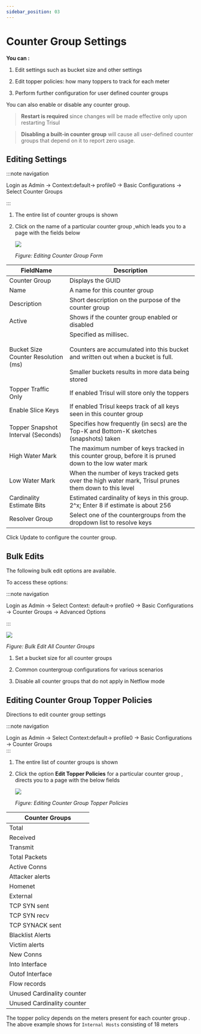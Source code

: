 ```yaml
---
sidebar_position: 03
---
```


# Counter Group Settings

**You can :**  

1. Edit settings such as bucket size and other settings  

2. Edit topper policies: how many toppers to track for each meter  

3. Perform further configuration for user defined counter groups

You can also enable or disable any counter group.

> **Restart is required** since changes will be made effective only
> upon restarting Trisul

> **Disabling a built-in counter group** will cause all
> user-defined counter groups that depend on it to report zero usage.

## Editing Settings

:::note navigation

Login as Admin -> Context:default-> profile0 -> Basic
Configurations -> Select Counter Groups

:::

1. The entire list of counter groups is shown  

2. Click on the name of a particular counter group ,which leads you to a
   page with the fields below
   
   ![](images/editcountergroups.png)
   
   *Figure: Editing Counter Group Form*

| FieldName                           | Description                                                              |
| ----------------------------------- | ------------------------------------------------------------------------ |
| Counter Group                       | Displays the GUID                                                        |
| Name                                | A name for this counter group                                            |
| Description                         | Short description on the purpose of the counter group                    |
| Active                              | Shows if the counter group enabled or disabled                           |
| Bucket Size Counter Resolution (ms) | Specified as millisec.<br></br> Counters are accumulated into this bucket and written out when a bucket is full.<br></br> Smaller buckets results in more data being stored                |
| Topper Traffic Only                 | If enabled Trisul will store only the toppers                            |
| Enable Slice Keys                   | If enabled Trisul keeps track of all keys seen in this counter group     |
| Topper Snapshot Interval (Seconds)  | Specifies how frequently (in secs) are the Top-K and Bottom-K sketches (snapshots) taken                                                                                                 |
| High Water Mark                     | The maximum number of keys tracked in this counter group, before it is pruned down to the low water mark                                                                                |
| Low Water Mark                      | When the number of keys tracked gets over the high water mark, Trisul prunes them down to this level                                                                                   |
| Cardinality Estimate Bits           | Estimated cardinality of keys in this group. 2^x; Enter 8 if estimate is about 256                                                                                                        |
| Resolver Group                      | Select one of the countergroups from the dropdown list to resolve keys   |

Click Update to configure the counter group.

## Bulk Edits

The following bulk edit options are available.

To access these options:

:::note navigation

Login as Admin -> Select Context: default-> profile0 -> Basic
Configurations -> Counter Groups -> Advanced Options

:::

![](images/advancedoptions.png)

*Figure: Bulk Edit All Counter Groups*

1. Set a bucket size for all counter groups 

2. Common countergroup configurations for various scenarios 

3. Disable all counter groups that do not apply in Netflow mode

## Editing Counter Group Topper Policies

Directions to edit counter group settings

:::note navigation

Login as Admin -> Select Context:default-> profile0 -> Basic
Configurations -> Counter Groups  
:::

1. The entire list of counter groups is shown  

2. Click the option **Edit Topper Policies** for a particular counter
   group , directs you to a page with the below fields
   
   ![](images/topperpolicies.png)
   
   *Figure: Editing Counter Group Topper Policies*

| Counter Groups             |
| -------------------------- |
| Total                      |
| Received                   |
| Transmit                   |
| Total Packets              |
| Active Conns               |
| Attacker alerts            |
| Homenet                    |
| External                   |
| TCP SYN sent               |
| TCP SYN recv               |
| TCP SYNACK sent            |
| Blacklist Alerts           |
| Victim alerts              |
| New Conns                  |
| Into Interface             |
| Outof Interface            |
| Flow records               |
| Unused Cardinality counter |
| Unused Cardinality counter |

The topper policy depends on the meters present for each counter group .
The above example shows for `Internal Hosts` consisting of 18 meters
